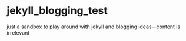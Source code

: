 # jekyll_blogging_test
just a sandbox to play around with jekyll and blogging ideas--content is irrelevant
